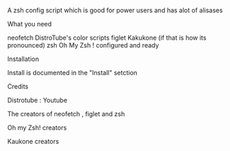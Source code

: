 
A zsh config script which is good for power users and has alot of alisases

What you need

neofetch
DistroTube's color scripts
figlet
Kakukone (if that is how its pronounced)
zsh
Oh My Zsh ! configured and ready

Installation

Install is documented in the "Install" setction

Credits

Distrotube : Youtube

The creators of neofetch , figlet and zsh

Oh my Zsh! creators 

Kaukone creators
